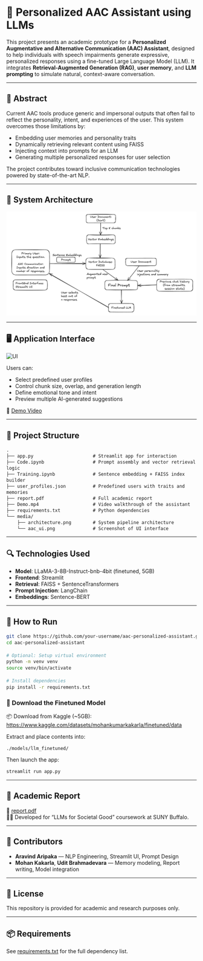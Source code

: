 # 🧠 Personalized AAC Assistant using LLMs

This project presents an academic prototype for a **Personalized Augmentative and Alternative Communication (AAC) Assistant**, designed to help individuals with speech impairments generate expressive, personalized responses using a fine-tuned Large Language Model (LLM). It integrates **Retrieval-Augmented Generation (RAG)**, **user memory**, and **LLM prompting** to simulate natural, context-aware conversation.

---

## 🧾 Abstract

Current AAC tools produce generic and impersonal outputs that often fail to reflect the personality, intent, and experiences of the user. This system overcomes those limitations by:
- Embedding user memories and personality traits
- Dynamically retrieving relevant content using FAISS
- Injecting context into prompts for an LLM
- Generating multiple personalized responses for user selection

The project contributes toward inclusive communication technologies powered by state-of-the-art NLP.

---

## 🧱 System Architecture

![Architecture](media/architecture.png)

---

## 🖥️ Application Interface

![UI](media/aac_ui.png)

Users can:
- Select predefined user profiles
- Control chunk size, overlap, and generation length
- Define emotional tone and intent
- Preview multiple AI-generated suggestions

🎥 [Demo Video](./Demo.mp4)

---

## 📁 Project Structure

```
.
├── app.py                      # Streamlit app for interaction
├── Code.ipynb                  # Prompt assembly and vector retrieval logic
├── Training.ipynb              # Sentence embedding + FAISS index builder
├── user_profiles.json          # Predefined users with traits and memories
├── report.pdf                  # Full academic report
├── Demo.mp4                    # Video walkthrough of the assistant
├── requirements.txt            # Python dependencies
└── media/
    ├── architecture.png        # System pipeline architecture
    └── aac_ui.png              # Screenshot of UI interface
```

---

## 🔍 Technologies Used

- **Model**: LLaMA-3-8B-Instruct-bnb-4bit (finetuned, 5GB)
- **Frontend**: Streamlit
- **Retrieval**: FAISS + SentenceTransformers
- **Prompt Injection**: LangChain
- **Embeddings**: Sentence-BERT

---

## 🚀 How to Run

```bash
git clone https://github.com/your-username/aac-personalized-assistant.git
cd aac-personalized-assistant

# Optional: Setup virtual environment
python -m venv venv
source venv/bin/activate

# Install dependencies
pip install -r requirements.txt
```

### 🔗 Download the Finetuned Model

📦 Download from Kaggle (~5GB):  
https://www.kaggle.com/datasets/mohankumarkakarla/finetuned/data

Extract and place contents into:

```
./models/llm_finetuned/
```

Then launch the app:

```bash
streamlit run app.py
```

---

## 📘 Academic Report

📄 [report.pdf](./report.pdf)  
🧑‍🏫 Developed for “LLMs for Societal Good” coursework at SUNY Buffalo.

---

## 👤 Contributors

- **Aravind Aripaka** — NLP Engineering, Streamlit UI, Prompt Design  
- **Mohan Kakarla**, **Udit Brahmadevara** — Memory modeling, Report writing, Model integration

---

## 🔐 License

This repository is provided for academic and research purposes only.

---

## 📦 Requirements

See [requirements.txt](./requirements.txt) for the full dependency list.
